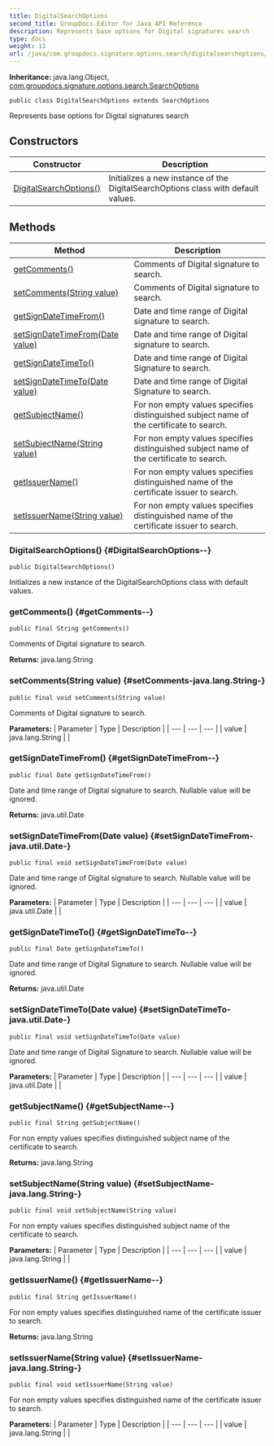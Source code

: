 ```yaml
---
title: DigitalSearchOptions
second_title: GroupDocs.Editor for Java API Reference
description: Represents base options for Digital signatures search
type: docs
weight: 11
url: /java/com.groupdocs.signature.options.search/digitalsearchoptions/
---
```

**Inheritance:**
java.lang.Object, [com.groupdocs.signature.options.search.SearchOptions](../../com.groupdocs.signature.options.search/searchoptions)
```
public class DigitalSearchOptions extends SearchOptions
```

Represents base options for Digital signatures search
## Constructors

| Constructor | Description |
| --- | --- |
| [DigitalSearchOptions()](#DigitalSearchOptions--) | Initializes a new instance of the DigitalSearchOptions class with default values. |
## Methods

| Method | Description |
| --- | --- |
| [getComments()](#getComments--) | Comments of Digital signature to search. |
| [setComments(String value)](#setComments-java.lang.String-) | Comments of Digital signature to search. |
| [getSignDateTimeFrom()](#getSignDateTimeFrom--) | Date and time range of Digital signature to search. |
| [setSignDateTimeFrom(Date value)](#setSignDateTimeFrom-java.util.Date-) | Date and time range of Digital signature to search. |
| [getSignDateTimeTo()](#getSignDateTimeTo--) | Date and time range of Digital Signature to search. |
| [setSignDateTimeTo(Date value)](#setSignDateTimeTo-java.util.Date-) | Date and time range of Digital Signature to search. |
| [getSubjectName()](#getSubjectName--) | For non empty values specifies distinguished subject name of the certificate to search. |
| [setSubjectName(String value)](#setSubjectName-java.lang.String-) | For non empty values specifies distinguished subject name of the certificate to search. |
| [getIssuerName()](#getIssuerName--) | For non empty values specifies distinguished name of the certificate issuer to search. |
| [setIssuerName(String value)](#setIssuerName-java.lang.String-) | For non empty values specifies distinguished name of the certificate issuer to search. |
### DigitalSearchOptions() {#DigitalSearchOptions--}
```
public DigitalSearchOptions()
```


Initializes a new instance of the DigitalSearchOptions class with default values.

### getComments() {#getComments--}
```
public final String getComments()
```


Comments of Digital signature to search.

**Returns:**
java.lang.String
### setComments(String value) {#setComments-java.lang.String-}
```
public final void setComments(String value)
```


Comments of Digital signature to search.

**Parameters:**
| Parameter | Type | Description |
| --- | --- | --- |
| value | java.lang.String |  |

### getSignDateTimeFrom() {#getSignDateTimeFrom--}
```
public final Date getSignDateTimeFrom()
```


Date and time range of Digital signature to search. Nullable value will be ignored.

**Returns:**
java.util.Date
### setSignDateTimeFrom(Date value) {#setSignDateTimeFrom-java.util.Date-}
```
public final void setSignDateTimeFrom(Date value)
```


Date and time range of Digital signature to search. Nullable value will be ignored.

**Parameters:**
| Parameter | Type | Description |
| --- | --- | --- |
| value | java.util.Date |  |

### getSignDateTimeTo() {#getSignDateTimeTo--}
```
public final Date getSignDateTimeTo()
```


Date and time range of Digital Signature to search. Nullable value will be ignored.

**Returns:**
java.util.Date
### setSignDateTimeTo(Date value) {#setSignDateTimeTo-java.util.Date-}
```
public final void setSignDateTimeTo(Date value)
```


Date and time range of Digital Signature to search. Nullable value will be ignored.

**Parameters:**
| Parameter | Type | Description |
| --- | --- | --- |
| value | java.util.Date |  |

### getSubjectName() {#getSubjectName--}
```
public final String getSubjectName()
```


For non empty values specifies distinguished subject name of the certificate to search.

**Returns:**
java.lang.String
### setSubjectName(String value) {#setSubjectName-java.lang.String-}
```
public final void setSubjectName(String value)
```


For non empty values specifies distinguished subject name of the certificate to search.

**Parameters:**
| Parameter | Type | Description |
| --- | --- | --- |
| value | java.lang.String |  |

### getIssuerName() {#getIssuerName--}
```
public final String getIssuerName()
```


For non empty values specifies distinguished name of the certificate issuer to search.

**Returns:**
java.lang.String
### setIssuerName(String value) {#setIssuerName-java.lang.String-}
```
public final void setIssuerName(String value)
```


For non empty values specifies distinguished name of the certificate issuer to search.

**Parameters:**
| Parameter | Type | Description |
| --- | --- | --- |
| value | java.lang.String |  |

